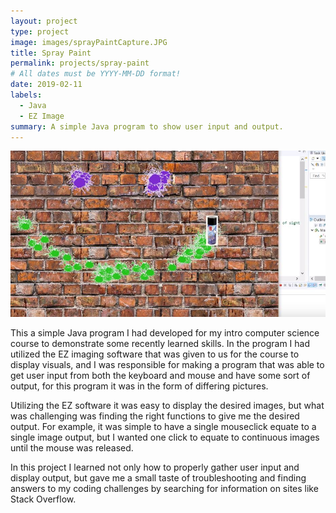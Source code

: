 ```yaml
---
layout: project
type: project
image: images/sprayPaintCapture.JPG
title: Spray Paint
permalink: projects/spray-paint
# All dates must be YYYY-MM-DD format!
date: 2019-02-11
labels:
  - Java
  - EZ Image
summary: A simple Java program to show user input and output.
---
```


<img class="ui medium right floated rounded image" src="/images/sprayPaintCapture.JPG">

This a simple Java program I had developed for my intro computer science course to demonstrate some recently learned skills. In the program I had utilized the EZ imaging software that was given to us for the course to display visuals, and I was responsible for making a program that was able to get user input from both the keyboard and mouse and have some sort of output, for this program it was in the form of differing pictures.

Utilizing the EZ software it was easy to display the desired images, but what was challenging was finding the right functions to give me the desired output. For example, it was simple to have a single mouseclick equate to a single image output, but I wanted one click to equate to continuous images until the mouse was released.

In this project I learned not only how to properly gather user input and display output, but gave me a small taste of troubleshooting and finding answers to my coding challenges by searching for information on sites like Stack Overflow.
